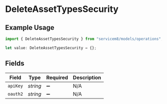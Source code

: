 # DeleteAssetTypesSecurity

## Example Usage

```typescript
import { DeleteAssetTypesSecurity } from "servicem8/models/operations";

let value: DeleteAssetTypesSecurity = {};
```

## Fields

| Field              | Type               | Required           | Description        |
| ------------------ | ------------------ | ------------------ | ------------------ |
| `apiKey`           | *string*           | :heavy_minus_sign: | N/A                |
| `oauth2`           | *string*           | :heavy_minus_sign: | N/A                |